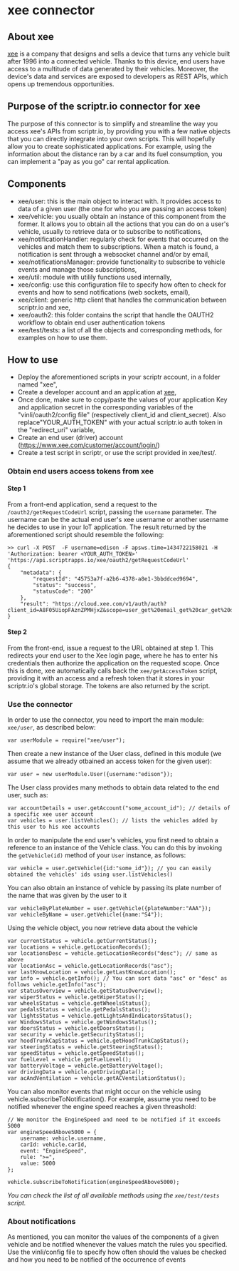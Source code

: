# xee connector
## About xee
[xee](http://www.xee.com) is a company that designs and sells a device that turns any vehicle built after 1996 into a connected vehicle. 
Thanks to this device, end users have access to a multitude of data generated by their vehicles.
Moreover, the device's data and services are exposed to developers as REST APIs, which opens up tremendous opportunities.
## Purpose of the scriptr.io connector for xee
The purpose of this connector is to simplify and streamline the way you access xee's APIs from scriptr.io, by providing you with a few native objects that you can directly integrate into your own scripts. 
This will hopefully allow you to create sophisticated applications. For example, using the information about the distance ran by a car and its fuel consumption, you can implement a "pay as you go" car rental
application.
## Components
- xee/user: this is the main object to interact with. It provides access to data of a given user (the one for who you are passing an access token)
- xee/vehicle: you usually obtain an instance of this component from the former. It allows you to obtain all the actions that you can do on a user's vehicle, usually to retrieve data or to subscribe to notifications,
- xee/notificationHandler: regularly check for events that occurred on the vehicles and match them to subscriptions. When a match is found, a notification is sent through a websocket channel and/or by email,
- xee/notificationsManager: provide functionality to subscribe to vehicle events and manage those subscriptions,
- xee/util: module with utilily functions used internally,
- xee/config: use this configuration file to specify how often to check for events and how to send notifications (web sockets, email),
- xee/client: generic http client that handles the communication between scriptr.io and xee,
- xee/oauth2: this folder contains the script that handle the OAUTH2 workflow to obtain end user authentication tokens
- xee/test/tests: a list of all the objects and corresponding methods, for examples on how to use them.

## How to use
- Deploy the aforementioned scripts in your scriptr account, in a folder named "xee",
- Create a developer account and an application at [xee](https://developer.xee.com/),
- Once done, make sure to copy/paste the values of your application Key and application secret in the corresponding
variables of the "vinli/oauth2/config file" (respectively client_id and client_secret). Also replace"YOUR_AUTH_TOKEN" with your actual scriptr.io auth token in the "redirect_uri" variable,
- Create an end user (driver) account (https://www.xee.com/customer/account/login/)  
- Create a test script in scriptr, or use the script provided in xee/test/. 

### Obtain end users access tokens from xee

#### Step 1
From a front-end application, send a request to the ```/oauth2/getRequestCodeUrl``` script, passing the ```username``` parameter. 
The username can be the actual end user's xee username or another username he decides to use in your IoT application. 
The result returned by the aforementioned script should resemble the following:

```
>> curl -X POST  -F username=edison -F apsws.time=1434722158021 -H 'Authorization: bearer <YOUR_AUTH_TOKEN>' 'https://api.scriptrapps.io/xee/oauth2/getRequestCodeUrl'
{
	"metadata": {
		"requestId": "45753a7f-a2b6-4378-a8e1-3bbddced9694",
		"status": "success",
		"statusCode": "200"
	},
	"result": "https://cloud.xee.com/v1/auth/auth?client_id=A8F05UiopFAznZPMHjxZ&scope=user_get%20email_get%20car_get%20data_get%20location_get%20address_all%20accelerometer_get&state=42e8e1&redirect_uri=https%3A%2F%2Fapi.scriptr.io%2Fxee%2Foauth2%2FgetAccessToken%3Fauth_token%3CRkY19EJKL0UcNw%3D%3D""
}
```
#### Step 2

From the front-end, issue a request to the URL obtained at step 1. This redirects your end user to the Xee login page, 
where he has to enter his credentials then authorize the application on the requested scope. 
Once this is done, xee automatically calls back the ```xee/getAccessToken``` script, providing it with an access and a refresh token that it stores in your scriptr.io's global storage. The tokens are also returned by the script.

### Use the connector

In order to use the connector, you need to import the main module: ```xee/user```, as described below:
```
var userModule = require("xee/user");
```
Then create a new instance of the User class, defined in this module (we assume that we already otbained an access token for the given user):
```
var user = new userModule.User({username:"edison"});
```
The User class provides many methods to obtain data related to the end user, such as:
```
var accountDetails = user.getAccount("some_account_id"); // details of a specific xee user account
var vehicles = user.listVehicles(); // lists the vehicles added by this user to his xee accounts
```
In order to manipulate the end user's vehicles, you first need to obtain a reference to an instance of the Vehicle class. You can do this by invoking the ```getVehicle(id)``` method of your ```User``` instance, as follows:
```
var vehicle = user.getVehicle({id:"some_id"}); // you can easily obtained the vehicles' ids using user.listVehicles()
```
You can also obtain an instance of vehicle by passing its plate number of the name that was given by the user to it
```
var vehicleByPlateNumber = user.getVehicle({plateNumber:"AAA"});
var vehicleByName = user.getVehicle({name:"S4"});
```

Using the vehicle object, you now retrieve data about the vehicle
```
var currentStatus = vehicle.getCurrentStatus();
var locations = vehicle.getLocationRecords();
var locationsDesc = vehicle.getLocationRecords("desc"); // same as above
var locationAsc = vehicle.getLocationRecords("asc");
var lastKnowLocation = vehicle.getLastKnowLocation();
var info = vehicle.getInfo(); // You can sort data "asc" or "desc" as follows vehicle.getInfo("asc");
var statusOverview = vehicle.getStatusOverview();
var wiperStatus = vehicle.getWiperStatus();
var wheelsStatus = vehicle.getWheelsStatus();
var pedalsStatus = vehicle.getPedalsStatus();
var lightsStatus = vehicle.getLightsAndIndicatorsStatus();
var WindowsStatus = vehicle.getWindowsStatus();
var doorsStatus = vehicle.getDoorsStatus();
var security = vehicle.getSecurityStatus();
var hoodTrunkCapStatus = vehicle.getHoodTrunkCapStatus();
var steeringStatus = vehicle.getSteeringStatus();
var speedStatus = vehicle.getSpeedStatus();
var fuelLevel = vehicle.getFuelLevel();
var batteryVoltage = vehicle.getBatteryVoltage();
var drivingData = vehicle.getDrivingData();
var acAndVentilation = vehicle.getACVentilationStatus();
```

You can also monitor events that might occur on the vehicle using vehicle.subscribeToNotification(). 
For example, assume you need to be notified whenever the engine speed reaches a given threashold:
```
// We monitor the EngineSpeed and need to be notified if it exceeds 5000
var engineSpeedAbove5000 = {
	username: vehicle.username,
    carId: vehicle.carId,
    event: "EngineSpeed",
    rule: ">=",
    value: 5000
};
  
vehicle.subscribeToNotification(engineSpeedAbove5000);

```

*You can check the list of all available methods using the ```xee/test/tests``` script.*

### About notifications
As mentioned, you can monitor the values of the components of a given vehicle and be notified whenever the values match the rules you specified. Use the vinli/config file to specify how often should the values be checked and how you need to be notified of the occurrence of events

